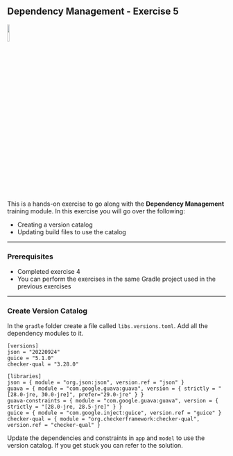 ## Dependency Management - Exercise 5

<p align="left">
<img width="10%" height="10%" src="https://user-images.githubusercontent.com/120980/174325546-8558160b-7f16-42cb-af0f-511849f22ebc.png">
</p>

This is a hands-on exercise to go along with the
**Dependency Management** training module. In this exercise
you will go over the following:

* Creating a version catalog
* Updating build files to use the catalog

---
### Prerequisites

* Completed exercise 4
* You can perform the exercises in the same Gradle project used in the previous exercises

---
### Create Version Catalog

In the `gradle` folder create a file called `libs.versions.toml`. Add all the
dependency modules to it.

```text
[versions]
json = "20220924"
guice = "5.1.0"
checker-qual = "3.28.0"

[libraries]
json = { module = "org.json:json", version.ref = "json" }
guava = { module = "com.google.guava:guava", version = { strictly = "[28.0-jre, 30.0-jre]", prefer="29.0-jre" } }
guava-constraints = { module = "com.google.guava:guava", version = { strictly = "[28.0-jre, 28.5-jre]" } }
guice = { module = "com.google.inject:guice", version.ref = "guice" }
checker-qual = { module = "org.checkerframework:checker-qual", version.ref = "checker-qual" }
```

Update the dependencies and constraints in `app` and `model` to use the version
catalog. If you get stuck you can refer to the solution.
